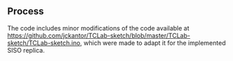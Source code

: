 ## Process

The code includes minor modifications of the code available at https://github.com/jckantor/TCLab-sketch/blob/master/TCLab-sketch/TCLab-sketch.ino, which were made to adapt it for the implemented SISO replica.
